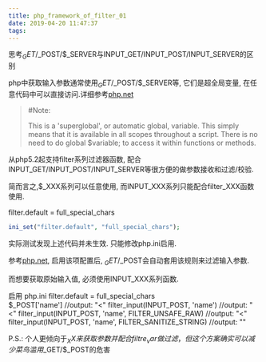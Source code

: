 ```yaml
---
title: php_framework_of_filter_01
date: 2019-04-20 11:47:37
tags:
---
```


思考$_GET/$_POST/$_SERVER与INPUT_GET/INPUT_POST/INPUT_SERVER的区别

php中获取输入参数通常使用$_GET/$_POST/$_SERVER等, 它们是超全局变量, 在任意代码中可以直接访问.详细参考[php.net](https://www.php.net/manual/en/reserved.variables.post.php)

> #Note:
>  
> This is a 'superglobal', or automatic global, variable. This simply means that it is available in all scopes throughout a script. There is no need to do global $variable; to access it within functions or methods.

从php5.2起支持filter系列过滤器函数, 配合INPUT_GET/INPUT_POST/INPUT_SERVER等很方便的做参数接收和过滤/校验.

简而言之,$_XXX系列可以任意使用, 而INPUT_XXX系列只能配合filter_XXX函数使用.

filter.default = full_special_chars
```php
ini_set("filter.default", "full_special_chars");
```
实际测试发现上述代码并未生效. 只能修改php.ini启用.

参考[php.net](https://www.php.net/manual/en/filter.configuration.php#ini.filter.default), 启用该项配置后, $_GET/$_POST会自动套用该规则来过滤输入参数.

而想要获取原始输入值, 必须使用INPUT_XXX系列函数.

启用 php.ini filter.default = full_special_chars  
$_POST['name'] //output: "&lt;"
filter_input(INPUT_POST, 'name') //output: "<"
filter_input(INPUT_POST, 'name', FILTER_UNSAFE_RAW) //output: "<"
filter_input(INPUT_POST, 'name', FILTER_SANITIZE_STRING) //output: ""

P.S.: 个人更倾向于$_XX来获取参数并配合filtre_var做过滤， 但这个方案确实可以减少菜鸟滥用$_GET/$_POST的危害

